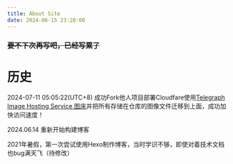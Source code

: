 ```yaml
---
title: About Site
date: 2024-06-15 23:28:00
---
```

### ~~要不下次再写吧，已经写累了~~



# 历史
2024-07-11 05:05:22(UTC+8) 
成功Fork他人项目部署Cloudfare使用[Telegraph Image Hosting Service 图床](https://github.com/JayMuShui/Telegraph-Image-Hosting-Service)并把所有存储在仓库的图像文件迁移到上面，成功加快访问速度！

2024.06.14 重新开始构建博客

2021年暑假，第一次尝试使用Hexo制作博客，当时学识不够，即使对着技术文档也bug满天飞（待修改）
